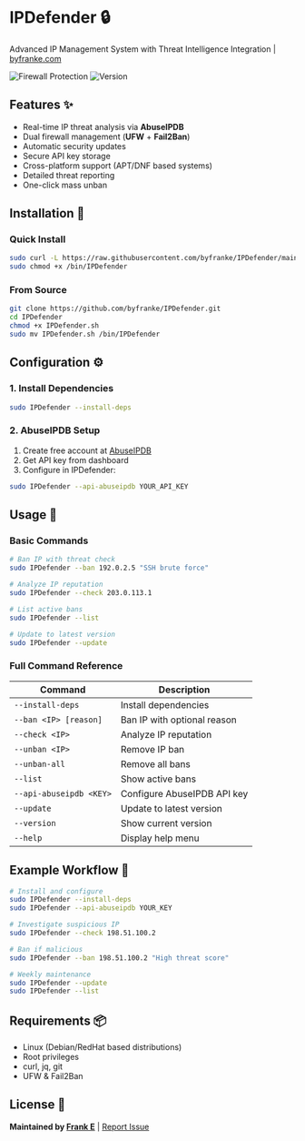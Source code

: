 # IPDefender 🔒

Advanced IP Management System with Threat Intelligence Integration | [byfranke.com](https://byfranke.com)

![Firewall Protection](https://img.shields.io/badge/Firewall-UFW%20%7C%20Fail2Ban-blue)
![Version](https://img.shields.io/badge/Version-2.1-green)

## Features ✨

- Real-time IP threat analysis via **AbuseIPDB**
- Dual firewall management (**UFW** + **Fail2Ban**)
- Automatic security updates
- Secure API key storage
- Cross-platform support (APT/DNF based systems)
- Detailed threat reporting
- One-click mass unban

## Installation 🚀

### Quick Install
```bash
sudo curl -L https://raw.githubusercontent.com/byfranke/IPDefender/main/IPDefender.sh -o /bin/IPDefender
sudo chmod +x /bin/IPDefender
```

### From Source
```bash
git clone https://github.com/byfranke/IPDefender.git
cd IPDefender
chmod +x IPDefender.sh
sudo mv IPDefender.sh /bin/IPDefender
```

## Configuration ⚙️

### 1. Install Dependencies
```bash
sudo IPDefender --install-deps
```

### 2. AbuseIPDB Setup
1. Create free account at [AbuseIPDB](https://www.abuseipdb.com/register)
2. Get API key from dashboard
3. Configure in IPDefender:
```bash
sudo IPDefender --api-abuseipdb YOUR_API_KEY
```

## Usage 📖

### Basic Commands
```bash
# Ban IP with threat check
sudo IPDefender --ban 192.0.2.5 "SSH brute force"

# Analyze IP reputation
sudo IPDefender --check 203.0.113.1

# List active bans
sudo IPDefender --list

# Update to latest version
sudo IPDefender --update
```

### Full Command Reference
| Command                  | Description                          |
|--------------------------|--------------------------------------|
| `--install-deps`         | Install dependencies                |
| `--ban <IP> [reason]`    | Ban IP with optional reason         |
| `--check <IP>`           | Analyze IP reputation               |
| `--unban <IP>`           | Remove IP ban                       |
| `--unban-all`            | Remove all bans                     |
| `--list`                 | Show active bans                    |
| `--api-abuseipdb <KEY>`  | Configure AbuseIPDB API key         |
| `--update`               | Update to latest version           |
| `--version`              | Show current version               |
| `--help`                 | Display help menu                  |

## Example Workflow 🔄

```bash
# Install and configure
sudo IPDefender --install-deps
sudo IPDefender --api-abuseipdb YOUR_KEY

# Investigate suspicious IP
sudo IPDefender --check 198.51.100.2

# Ban if malicious
sudo IPDefender --ban 198.51.100.2 "High threat score"

# Weekly maintenance
sudo IPDefender --update
sudo IPDefender --list
```

## Requirements 📦

- Linux (Debian/RedHat based distributions)
- Root privileges
- curl, jq, git
- UFW & Fail2Ban

## License 📄

**Maintained by [Frank E](https://byfranke.com)** | [Report Issue](https://github.com/byfranke/IPDefender/issues)

